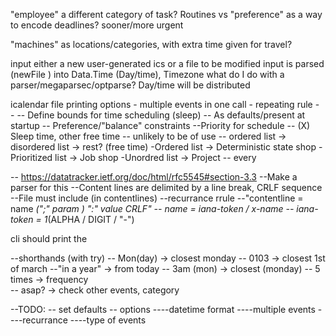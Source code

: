 "employee" a different category of task?
    Routines vs 
"preference" as a way to encode deadlines?
    sooner/more urgent


"machines" as locations/categories, with extra time given for travel?

input
    either a new user-generated ics
    or a file to be modified
input is parsed (newFile ) into Data.Time (Day/time), Timezone
    what do I do with a parser/megaparsec/optparse?
Day/time will be distributed 


icalendar file printing options
    - multiple events in one call
    - repeating rule
    - 
    - 
-- Define bounds for time scheduling (sleep)
    -- As defaults/present at startup
-- Preference/"balance" constraints
    --Priority for schedule
-- (X) Sleep time, other free time
    -- unlikely to be of use
-- ordered list -> disordered list -> rest? (free time)
    -Ordered list -> Deterministic state shop
    -Prioritized list -> Job shop
    -Unordred list -> Project
-- every 

-- https://datatracker.ietf.org/doc/html/rfc5545#section-3.3
--Make a parser for this
--Content lines are delimited by a line break, CRLF sequence
--File must include (in contentlines) 
--recurrance rrule
--"contentline   = name *(";" param ) ":" value CRLF" 
    -- name = iana-token / x-name
    -- iana-token    = 1*(ALPHA / DIGIT / "-")

cli should print the 


--shorthands (with try)
    -- Mon(day)    -> closest monday
    -- 0103        -> closest 1st of march
    --"in a year"  -> from today
    -- 3am (mon)   -> closest (monday)
    -- 5 times     -> frequency  
    -- asap?       -> check other events, category


--TODO:
-- set defaults
-- options
----datetime format
----multiple events
----recurrance
----type of events
